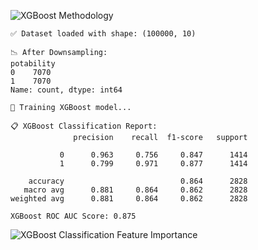![XGBoost Methodology](https://github.com/user-attachments/assets/d08b9afb-336e-4e48-a449-acb96ce40a5e)
```
✅ Dataset loaded with shape: (100000, 10)

📉 After Downsampling:
potability
0    7070
1    7070
Name: count, dtype: int64

🚀 Training XGBoost model...

📋 XGBoost Classification Report:
              precision    recall  f1-score   support

           0      0.963     0.756     0.847      1414
           1      0.799     0.971     0.877      1414

    accuracy                          0.864      2828
   macro avg      0.881     0.864     0.862      2828
weighted avg      0.881     0.864     0.862      2828

XGBoost ROC AUC Score: 0.875
```
![XGBoost Classification Feature Importance](https://github.com/user-attachments/assets/bfb8527b-8edc-4173-b4dc-dcb0194036cf)
